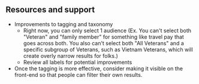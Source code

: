 ## Resources and support

- Improvements to tagging and taxonomy
  - Right now, you can only select 1 audience (Ex. You can't select both "Veteran" and "family member" for something like travel pay that goes across both. You also can't select both "All Veterans" and a specific subgroup of Veterans, such as Vietnam Veterans, which will create overly narrow results for folks.)
  - Review all labels for potential improvements
- Once the tagging is more effective, consider making it visible on the front-end so that people can filter their own results.


